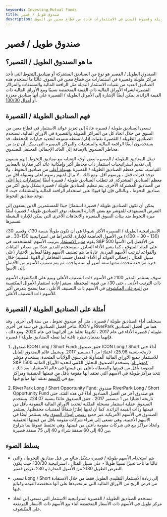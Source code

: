 ```yaml
---
keywords: Investing,Mutual Funds
title: صندوق طويل / قصير
description: الصندوق الطويل / القصير هو نوع من الصناديق المشتركة التي تتخذ مراكز طويلة وقصيرة المدى في الاستثمارات عادة من قطاع معين من السوق.
---
```


# صندوق طويل / قصير
## ما هو الصندوق الطويل / القصير؟

الصندوق الطويل / القصير هو نوع من الصناديق المشتركة أو [صناديق التحوط](/hedgefund) التي تأخذ مراكز طويلة وقصيرة في استثمارات من قطاع معين في السوق. غالبًا ما تستخدم هذه الصناديق العديد من تقنيات الاستثمار البديلة مثل الرافعة المالية والمشتقات والمراكز القصيرة لشراء الأوراق المالية ذات القيمة المنخفضة نسبيًا وبيع الأوراق المالية ذات القيمة الزائدة. يمكن أيضًا الإشارة إلى الأموال الطويلة / القصيرة على أنها صناديق معززة أو [أموال](/130-30_strategy) [130/30](/130-30_strategy).

## فهم الصناديق الطويلة / القصيرة

تسعى الصناديق طويلة / قصيرة عادةً إلى تعزيز عوائد الاستثمار في قطاع معين من السوق من خلال اتخاذ كل من المراكز الطويلة والقصيرة في الأوراق المالية. تستخدم الصناديق الطويلة / القصيرة تقنيات إدارة نشطة متنوعة لتحديد حيازات المحفظة. قد يستخدمون أيضًا الرافعة المالية والمشتقات والمراكز القصيرة التي يمكن أن تزيد من مخاطر الصندوق بالإضافة إلى العائد الإجمالي المحتمل للصندوق.

تمثل الصناديق الطويلة / القصيرة بعض أوجه التشابه مع صناديق التحوط. إنهم يسعون إلى تقديم استراتيجيات استثمار ذات مخاطر أكبر وإمكانية عائد أكبر مقارنة بالمعايير القياسية. تتميز معظم الصناديق الطويلة / القصيرة [بسيولة أعلى](/liquidity) من صناديق التحوط ، ولا توجد فترات قفل ، ورسوم أقل. ومع ذلك ، لا يزال لديهم رسوم أعلى وسيولة أقل من معظم الصناديق المشتركة. قد تتطلب الصناديق طويلة / قصيرة أيضًا [استثمارات دنيا أعلى](/minimum_investment) من الصناديق المشتركة الأخرى. يتم تنظيم الصناديق طويلة / قصيرة بشكل وثيق أكثر من صناديق التحوط ، وبالتالي فإن لها قيودًا على استخدام الرافعة المالية والمشتقات حيث لا توجد صناديق التحوط.

يمكن أن تكون الصناديق طويلة / قصيرة استثمارًا جيدًا للمستثمرين الذين يسعون إلى التعرض المستهدف للمؤشر مع بعض الإدارة النشطة. توفر الصناديق طويلة / قصيرة أيضًا ميزة التحوط ضد بيئات السوق المتغيرة والاتجاهات الأخرى التي يمكن للإدارة النشطة تفسيرها.

الإستراتيجية الطويلة / القصيرة الأكثر شيوعًا هي أن تكون طويلًا بنسبة 130٪ وقصير 30٪ (130 - 30 = 100٪) من الأصول الخاضعة للإدارة. للانخراط في استراتيجية 130-30 ، قد يقوم [مدير الاستثمار](/investment-manager) بترتيب الأسهم المستخدمة في S&P 500 من الأفضل إلى الأسوأ على العائد المتوقع ، كما يشير الأداء السابق. سيستخدم المدير عددًا من مصادر البيانات والقواعد لترتيب الأسهم الفردية. عادةً ما يتم تصنيف الأسهم وفقًا لمعايير الاختيار (على سبيل المثال ، إجمالي العوائد أو الأداء المعدل حسب المخاطر أو القوة النسبية) خلال فترة مراجعة محددة مدتها ستة أشهر أو سنة واحدة. ثم يتم تصنيف الأسهم من الأفضل إلى الأسوأ.

سوف يستثمر المدير 100٪ في الأسهم ذات التصنيف الأعلى ويبيع على المكشوف الأسهم ذات الترتيب الأدنى ، حتى 30٪ من قيمة المحفظة. سيتم إعادة استثمار الأموال المكتسبة من [البيع على المكشوف](/shortsale) في الأسهم ذات التصنيف الأعلى ، مما يسمح بتعرض أكبر للأسهم ذات التصنيف الأعلى.

## أمثلة على الصناديق الطويلة / القصيرة

سيختلف أداء الصناديق طويلة / قصيرة ، مثل أي صندوق تحوط ، من سنة إلى أخرى ، وقد تتأخر أفضل الصناديق في سنة في أخرى. ICON و RiverPark هما من أفضل الصناديق طويلة / قصيرة الأداء في عام 2017 ، لكنهما تخلفا عن أقرانهما في عام 2020. ومع ذلك ، فإنهما يقدمان نظرة ثاقبة لما تفعله الصناديق طويلة / قصيرة.

1. صندوق ICON Long / Short Fund: حقق صندوق ICON Long / Short أداءً حتى تاريخه بنسبة 25.96٪ اعتبارًا من 1 ديسمبر 2017. ويشمل عالم الصندوق القابل للاستثمار جميع الأوراق المالية المتداولة في سوق الولايات المتحدة. يستخدم مؤشر S&P 1500 [كمعيار له](/benchmark). يستخدم الصندوق التحليل الكمي لتحديد الأوراق المالية المقومة بأقل من قيمتها والمغطاة بأعلى من قيمتها في عالم الاستثمار. بعد ذلك ، تتخذ مراكز طويلة في الأسهم التي تعتقد أنها مقومة بأقل من قيمتها الحقيقية ومراكز بيع في [الأسهم](/stock) تعتقد أنها مبالغ فيها.

1. RiverPark Long / Short Opportunity Fund: صندوق RiverPark Long / Short Opportunity Fund هو صندوق آخر من أفضل الصناديق أداءً في هذه الفئة. حتى تاريخه اعتبارًا من 1 ديسمبر 2017 ، حقق الصندوق عائدًا بنسبة 24.07٪. يستخدم الصندوق عملية استثمار مسجلة الملكية لتحديد الأوراق المالية المقومة بأقل من قيمتها وذات القيمة الزائدة. كما أن لديها إطارًا شفافًا لمقتنيات محفظتها. يستثمر الصندوق في الأسهم الأمريكية عبر جميع [رؤوس أموال السوق](/marketcapitalization) وقد يستثمر أيضًا في الأسهم الأجنبية. وهي تسعى إلى شراء شركات مقومة بأقل من قيمتها الحقيقية واتخاذ مراكز بيع في شركات مقومة بأعلى من قيمتها. وهي تحتفظ عمومًا بما يتراوح بين 40 إلى 60 صفقة شراء و 40 إلى 75 صفقة قصيرة.

## يسلط الضوء

- يتم استخدام الأسهم طويلة / قصيرة بشكل شائع من قبل صناديق التحوط ، والتي غالبًا ما تأخذ تحيزًا نسبيًا طويلاً - على سبيل المثال ، استراتيجية 130/30 حيث يكون التعرض الطويل 130٪ من الأصول المدارة و 30٪ تعرض قصير.

- تسعى Long / Short إلى زيادة الاستثمار التقليدي الطويل فقط من خلال الاستفادة من فرص الربح من الأوراق المالية التي تم تحديدها على أنها منخفضة القيمة ومُبالغ فيها.

- تستخدم الصناديق الطويلة / القصيرة استراتيجية الاستثمار التي تسعى إلى اتخاذ مركز طويل في الأسهم ذات الأسعار المنخفضة أثناء بيع الأسهم ذات الأسعار المرتفعة على المكشوف.

